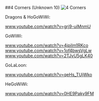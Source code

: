 ##4 Corners (Unknown 10)
![4 Corners](http://i.imgur.com/TvJTQhV.jpg)

Dragons & HoGoWiWi:

www.youtube.com/watch?v=grj9-uiMnmU

GoWiWi:

www.youtube.com/watch?v=4jpiIm1RKco  
www.youtube.com/watch?v=1of4bwsVgLw  
www.youtube.com/watch?v=2TJvU5gLK40  

GoLaLoon:

www.youtube.com/watch?v=qeHs_TUjWko

HeGoWiWi:

www.youtube.com/watch?v=0HE9Paky9FM
